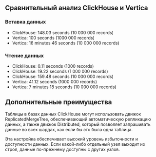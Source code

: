 ## Сравнительный анализ ClickHouse и Vertica

### Вставка данных

- ClickHouse: 148.03 seconds (10 000 000 records)
- Vertica: 100 seconds (1000 000 records)
- Vertica: 16 minutes 46 seconds (10 000 000 records)

### Чтение данных

- ClickHouse: 0.11 seconds (1000 records)
- ClickHouse: 19.22 seconds (1 000 000 records)
- ClickHouse: 159.48 seconds (10 000 000 records)
- Vertica: 41.12 seconds (1000 000 records)
- Vertica: 7 minutes 18 seconds (10 000 000 records)

## Дополнительные преимущества
Таблицы в базах данных ClickHouse могут использовать движок ReplicatedMergeTree, обеспечивающий автоматическую репликацию данных, а также движок Distributed, который позволяет запрашивать данные во всех шардах, как если бы это была одна таблица.

Эта настройка обеспечивает высокий уровень избыточности и доступности данных. Если какой-либо отдельный узел выходит из строя,  данные по-прежнему доступны с других узлов.